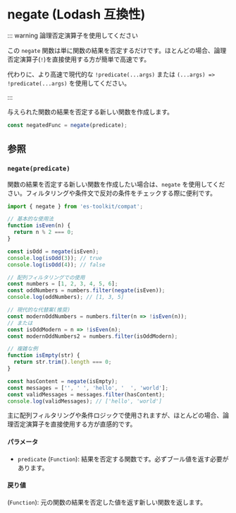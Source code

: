 # negate (Lodash 互換性)

::: warning 論理否定演算子を使用してください

この `negate` 関数は単に関数の結果を否定するだけです。ほとんどの場合、論理否定演算子(`!`)を直接使用する方が簡単で高速です。

代わりに、より高速で現代的な `!predicate(...args)` または `(...args) => !predicate(...args)` を使用してください。

:::

与えられた関数の結果を否定する新しい関数を作成します。

```typescript
const negatedFunc = negate(predicate);
```

## 参照

### `negate(predicate)`

関数の結果を否定する新しい関数を作成したい場合は、`negate` を使用してください。フィルタリングや条件文で反対の条件をチェックする際に便利です。

```typescript
import { negate } from 'es-toolkit/compat';

// 基本的な使用法
function isEven(n) {
  return n % 2 === 0;
}

const isOdd = negate(isEven);
console.log(isOdd(3)); // true
console.log(isOdd(4)); // false

// 配列フィルタリングでの使用
const numbers = [1, 2, 3, 4, 5, 6];
const oddNumbers = numbers.filter(negate(isEven));
console.log(oddNumbers); // [1, 3, 5]

// 現代的な代替案(推奨)
const modernOddNumbers = numbers.filter(n => !isEven(n));
// または
const isOddModern = n => !isEven(n);
const modernOddNumbers2 = numbers.filter(isOddModern);

// 複雑な例
function isEmpty(str) {
  return str.trim().length === 0;
}

const hasContent = negate(isEmpty);
const messages = ['', ' ', 'hello', '  ', 'world'];
const validMessages = messages.filter(hasContent);
console.log(validMessages); // ['hello', 'world']
```

主に配列フィルタリングや条件ロジックで使用されますが、ほとんどの場合、論理否定演算子を直接使用する方が直感的です。

#### パラメータ

- `predicate` (`Function`): 結果を否定する関数です。必ずブール値を返す必要があります。

#### 戻り値

(`Function`): 元の関数の結果を否定した値を返す新しい関数を返します。
